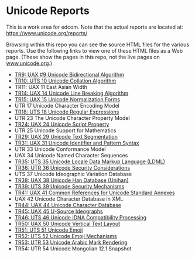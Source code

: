 # Unicode Reports

This is a work area for edcom.  Note that the actual reports are located at: <https://www.unicode.org/reports/>

Browsing within this repo you can see the source HTML files for the various reports. Use the following links to view one of these HTML files as a Web page. (These show the pages in this repo, not the live pages on www.unicode.org.)

* [TR9: UAX #9 Unicode Bidirectional Algorithm](https://unicode-org.github.io/unicode-reports/tr9/tr9.html)
* [TR10: UTS 10 Unicode Collation Algorithm](https://unicode-org.github.io/unicode-reports/tr10/tr10.html)
* TR11: UAX 11 East Asian Width
* [TR14: UAX 14 Unicode Line Breaking Algorithm](https://unicode-org.github.io/unicode-reports/tr14/tr14.html)
* [TR15: UAX 15 Unicode Normalization Forms](https://unicode-org.github.io/unicode-reports/tr15/tr15.html)
* UTR 17 Unicode Character Encoding Model
* [TR18: UTS 18 Unicode Regular Expressions](https://unicode-org.github.io/unicode-reports/tr18/tr18.html)
* UTR 23 The Unicode Character Property Model
* [TR24: UAX 24 Unicode Script Property](https://unicode-org.github.io/unicode-reports/tr24/tr24.html)
* UTR 25 Unicode Support for Mathematics
* [TR29: UAX 29 Unicode Text Segmentation](https://unicode-org.github.io/unicode-reports/tr29/tr29.html)
* [TR31: UAX 31 Unicode Identifier and Pattern Syntax](https://unicode-org.github.io/unicode-reports/tr31/tr31.html)
* UTR 33 Unicode Conformance Model
* UAX 34 Unicode Named Character Sequences
* [TR35: UTS 35 Unicode Locale Data Markup Language (LDML)](https://unicode-org.github.io/unicode-reports/tr35/tr35.html)
* [TR36: UTR 36 Unicode Security Considerations](https://unicode-org.github.io/unicode-reports/tr36/tr36.html)
* UTS 37 Unicode Ideographic Variation Database
* [TR38: UAX 38 Unicode Han Database (Unihan)](https://unicode-org.github.io/unicode-reports/tr38/tr38/.html)
* [TR39: UTS 39 Unicode Security Mechanisms](https://unicode-org.github.io/unicode-reports/tr39/tr39.html)
* [TR41: UAX 41 Common References for Unicode Standard Annexes](https://unicode-org.github.io/unicode-reports/tr41/tr41.html)
* UAX 42 Unicode Character Database in XML
* [TR44: UAX 44 Unicode Character Database](https://unicode-org.github.io/unicode-reports/tr44/tr44.html)
* [TR45: UAX 45 U-Source Ideographs](https://unicode-org.github.io/unicode-reports/tr45/tr45.html)
* [TR46: UTS 46 Unicode IDNA Compatibility Processing](https://unicode-org.github.io/unicode-reports/tr46/tr46.html)
* [TR50: UAX 50 Unicode Vertical Text Layout](https://unicode-org.github.io/unicode-reports/)
* [TR51: UTS 51 Unicode Emoji](https://unicode-org.github.io/unicode-reports/)
* [TR52: UTS 52 Unicode Emoji Mechanisms](https://unicode-org.github.io/unicode-reports/)
* [TR53: UTR 53 Unicode Arabic Mark Rendering](https://unicode-org.github.io/unicode-reports/)
* TR54: UTR 54 Unicode Mongolian 12.1 Snapshot
